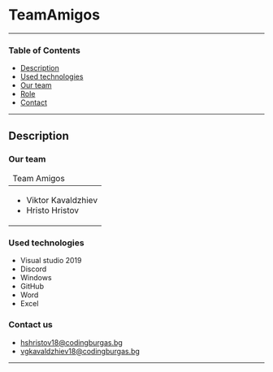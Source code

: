 # TeamAmigos
---
### Table of Contents
- [Description](#description)
- [Used technologies](#used-technologies)
- [Our team](#our-team)
- [Role](#role) 
- [Contact](#contact-us)

---

## Description
### Our team
<table>
  <thead>
    <tr>
      <td align="left">
     Team Amigos
      </td>
    </tr>
  </thead>
  <tbody>
    <tr>
      <td>
        <ul>
          <li>Viktor Kavaldzhiev</li>
          <li>Hristo Hristov</li>
        </ul>
      </td>
    </tr>
  </tbody>
</table>




### Used technologies

- Visual studio 2019
- Discord
- Windows
- GitHub
- Word
- Excel
### Contact us
- hshristov18@codingburgas.bg
- vgkavaldzhiev18@codingburgas.bg


---

